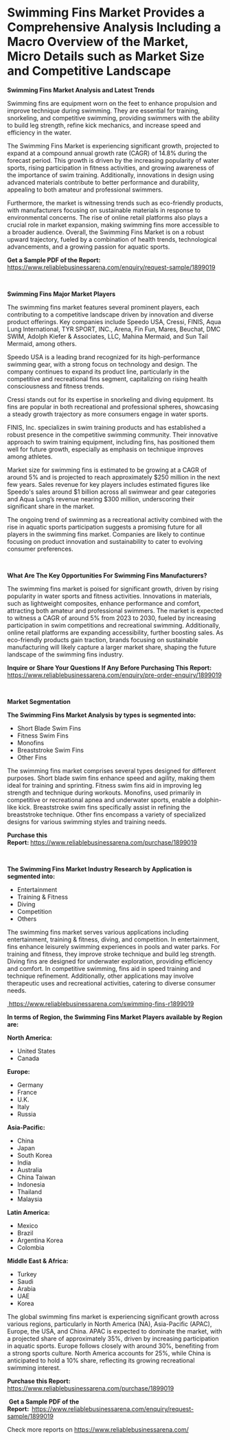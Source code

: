 <p><h1>Swimming Fins Market Provides a Comprehensive Analysis Including a Macro Overview of the Market, Micro Details such as Market Size and Competitive Landscape</h1></p><p><strong>Swimming Fins Market Analysis and Latest Trends</strong></p>
<p><p>Swimming fins are equipment worn on the feet to enhance propulsion and improve technique during swimming. They are essential for training, snorkeling, and competitive swimming, providing swimmers with the ability to build leg strength, refine kick mechanics, and increase speed and efficiency in the water. </p><p>The Swimming Fins Market is experiencing significant growth, projected to expand at a compound annual growth rate (CAGR) of 14.8% during the forecast period. This growth is driven by the increasing popularity of water sports, rising participation in fitness activities, and growing awareness of the importance of swim training. Additionally, innovations in design using advanced materials contribute to better performance and durability, appealing to both amateur and professional swimmers.</p><p>Furthermore, the market is witnessing trends such as eco-friendly products, with manufacturers focusing on sustainable materials in response to environmental concerns. The rise of online retail platforms also plays a crucial role in market expansion, making swimming fins more accessible to a broader audience. Overall, the Swimming Fins Market is on a robust upward trajectory, fueled by a combination of health trends, technological advancements, and a growing passion for aquatic sports.</p></p>
<p><strong>Get a Sample PDF of the Report:&nbsp;</strong> <a href="https://www.reliablebusinessarena.com/enquiry/request-sample/1899019?utm_campaign=2269&utm_medium=2&utm_source=Github&utm_content=ia&utm_term=05022025&utm_id=swimming-fins">https://www.reliablebusinessarena.com/enquiry/request-sample/1899019</a></p>
<p>&nbsp;</p>
<p><strong>Swimming Fins Major Market Players</strong></p>
<p><p>The swimming fins market features several prominent players, each contributing to a competitive landscape driven by innovation and diverse product offerings. Key companies include Speedo USA, Cressi, FINIS, Aqua Lung International, TYR SPORT, INC., Arena, Fin Fun, Mares, Beuchat, DMC SWIM, Adolph Kiefer & Associates, LLC, Mahina Mermaid, and Sun Tail Mermaid, among others.</p><p>Speedo USA is a leading brand recognized for its high-performance swimming gear, with a strong focus on technology and design. The company continues to expand its product line, particularly in the competitive and recreational fins segment, capitalizing on rising health consciousness and fitness trends. </p><p>Cressi stands out for its expertise in snorkeling and diving equipment. Its fins are popular in both recreational and professional spheres, showcasing a steady growth trajectory as more consumers engage in water sports.</p><p>FINIS, Inc. specializes in swim training products and has established a robust presence in the competitive swimming community. Their innovative approach to swim training equipment, including fins, has positioned them well for future growth, especially as emphasis on technique improves among athletes.</p><p>Market size for swimming fins is estimated to be growing at a CAGR of around 5% and is projected to reach approximately $250 million in the next few years. Sales revenue for key players includes estimated figures like Speedo's sales around $1 billion across all swimwear and gear categories and Aqua Lung’s revenue nearing $300 million, underscoring their significant share in the market.</p><p>The ongoing trend of swimming as a recreational activity combined with the rise in aquatic sports participation suggests a promising future for all players in the swimming fins market. Companies are likely to continue focusing on product innovation and sustainability to cater to evolving consumer preferences.</p></p>
<p>&nbsp;</p>
<p><strong>What Are The Key Opportunities For Swimming Fins Manufacturers?</strong></p>
<p><p>The swimming fins market is poised for significant growth, driven by rising popularity in water sports and fitness activities. Innovations in materials, such as lightweight composites, enhance performance and comfort, attracting both amateur and professional swimmers. The market is expected to witness a CAGR of around 5% from 2023 to 2030, fueled by increasing participation in swim competitions and recreational swimming. Additionally, online retail platforms are expanding accessibility, further boosting sales. As eco-friendly products gain traction, brands focusing on sustainable manufacturing will likely capture a larger market share, shaping the future landscape of the swimming fins industry.</p></p>
<p><strong>Inquire or Share Your Questions If Any Before Purchasing This Report:</strong> <a href="https://www.reliablebusinessarena.com/enquiry/pre-order-enquiry/1899019?utm_campaign=2269&utm_medium=2&utm_source=Github&utm_content=ia&utm_term=05022025&utm_id=swimming-fins">https://www.reliablebusinessarena.com/enquiry/pre-order-enquiry/1899019</a></p>
<p>&nbsp;</p>
<p><strong>Market Segmentation</strong></p>
<p><strong>The Swimming Fins Market Analysis by types is segmented into:</strong></p>
<p><ul><li>Short Blade Swim Fins</li><li>Fitness Swim Fins</li><li>Monofins</li><li>Breaststroke Swim Fins</li><li>Other Fins</li></ul></p>
<p><p>The swimming fins market comprises several types designed for different purposes. Short blade swim fins enhance speed and agility, making them ideal for training and sprinting. Fitness swim fins aid in improving leg strength and technique during workouts. Monofins, used primarily in competitive or recreational apnea and underwater sports, enable a dolphin-like kick. Breaststroke swim fins specifically assist in refining the breaststroke technique. Other fins encompass a variety of specialized designs for various swimming styles and training needs.</p></p>
<p><strong>Purchase this Report:&nbsp;</strong><a href="https://www.reliablebusinessarena.com/purchase/1899019?utm_campaign=2269&utm_medium=2&utm_source=Github&utm_content=ia&utm_term=05022025&utm_id=swimming-fins">https://www.reliablebusinessarena.com/purchase/1899019</a></p>
<p>&nbsp;</p>
<p><strong>The Swimming Fins Market Industry Research by Application is segmented into:</strong></p>
<p><ul><li>Entertainment</li><li>Training & Fitness</li><li>Diving</li><li>Competition</li><li>Others</li></ul></p>
<p><p>The swimming fins market serves various applications including entertainment, training & fitness, diving, and competition. In entertainment, fins enhance leisurely swimming experiences in pools and water parks. For training and fitness, they improve stroke technique and build leg strength. Diving fins are designed for underwater exploration, providing efficiency and comfort. In competitive swimming, fins aid in speed training and technique refinement. Additionally, other applications may involve therapeutic uses and recreational activities, catering to diverse consumer needs.</p></p>
<p><a href="https://www.reliablebusinessarena.com/swimming-fins-r1899019?utm_campaign=2269&utm_medium=2&utm_source=Github&utm_content=ia&utm_term=05022025&utm_id=swimming-fins">&nbsp;https://www.reliablebusinessarena.com/swimming-fins-r1899019</a></p>
<p><strong>In terms of Region, the Swimming Fins Market Players available by Region are:</strong></p>
<p>
    <p> <strong> North America: </strong>
        <ul>
            <li>United States</li>
            <li>Canada</li>
        </ul>
        </p> 
    <p> <strong> Europe: </strong>
        <ul>
            <li>Germany</li>
            <li>France</li>
            <li>U.K.</li>
            <li>Italy</li>
            <li>Russia</li>
        </ul>
        </p> 
    <p> <strong> Asia-Pacific: </strong>
        <ul>
            <li>China</li>
            <li>Japan</li>
            <li>South Korea</li>
            <li>India</li>
            <li>Australia</li>
            <li>China Taiwan</li>
            <li>Indonesia</li>
            <li>Thailand</li>
            <li>Malaysia</li>
        </ul>
        </p> 
    <p> <strong> Latin America: </strong>
        <ul>
            <li>Mexico</li>
            <li>Brazil</li>
            <li>Argentina Korea</li>
            <li>Colombia</li>
        </ul>
        </p> 
    <p> <strong> Middle East & Africa: </strong>
        <ul>
            <li>Turkey</li>
            <li>Saudi</li>
            <li>Arabia</li>
            <li>UAE</li>
            <li>Korea</li>
        </ul>
    </p>
    </p>
<p><p>The global swimming fins market is experiencing significant growth across various regions, particularly in North America (NA), Asia-Pacific (APAC), Europe, the USA, and China. APAC is expected to dominate the market, with a projected share of approximately 35%, driven by increasing participation in aquatic sports. Europe follows closely with around 30%, benefiting from a strong sports culture. North America accounts for 25%, while China is anticipated to hold a 10% share, reflecting its growing recreational swimming interest.</p></p>
<p><strong>Purchase this Report: </strong><a href="https://www.reliablebusinessarena.com/purchase/1899019?utm_campaign=2269&utm_medium=2&utm_source=Github&utm_content=ia&utm_term=05022025&utm_id=swimming-fins">https://www.reliablebusinessarena.com/purchase/1899019</a></p>
<p>&nbsp;<strong>Get a Sample PDF of the Report:&nbsp;&nbsp;</strong><a href="https://www.reliablebusinessarena.com/enquiry/request-sample/1899019?utm_campaign=2269&utm_medium=2&utm_source=Github&utm_content=ia&utm_term=05022025&utm_id=swimming-fins">https://www.reliablebusinessarena.com/enquiry/request-sample/1899019</a></p>
<p><strong></strong></p>
<p>Check more reports on <a href="https://www.reliablebusinessarena.com/?utm_campaign=2269&utm_medium=2&utm_source=Github&utm_content=ia&utm_term=05022025&utm_id=swimming-fins">https://www.reliablebusinessarena.com/</a></p>